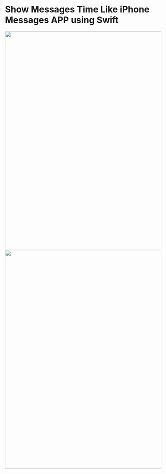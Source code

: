 # Show Messages Time Like iPhone Messages APP using Swift 
<img src="https://cloud.githubusercontent.com/assets/3542982/11319372/03089b3c-907d-11e5-99f2-04d1f4db49d5.jpg" width="500px" height="700px" />
 <img src="https://cloud.githubusercontent.com/assets/3542982/11319375/21642088-907d-11e5-8cd6-75a720ddac9a.jpg" width="500px" height="700px" />


